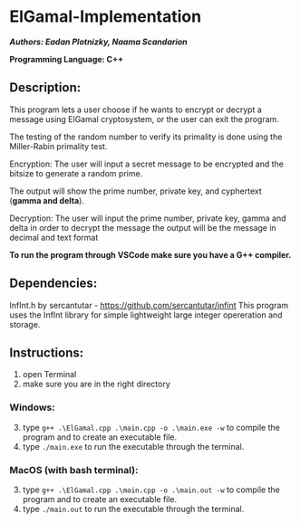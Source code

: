 # ElGamal-Implementation

***Authors: Eadan Plotnizky, Naama Scandarion***

**Programming Language: C++**

## Description:
This program lets a user choose if he wants to encrypt or decrypt a message using ElGamal cryptosystem, or the user can exit the program.

The testing of the random number to verify its primality is done using the Miller-Rabin primality test.

Encryption: The user will input a secret message to be encrypted and the bitsize to generate a random prime. 

The output will show the prime number, private key, and cyphertext (**gamma and delta**).

Decryption: The user will input the prime number, private key, gamma and delta in order to decrypt the message 
the output will be the message in decimal and text format

**To run the program through VSCode make sure you have a G++ compiler.**

## Dependencies:
InfInt.h by sercantutar - https://github.com/sercantutar/infint
This program uses the InfInt library for simple lightweight large integer opereration and storage.

## Instructions:
1. open Terminal
2. make sure you are in the right directory
### Windows:
3. type `g++ .\ElGamal.cpp .\main.cpp -o .\main.exe -w` to compile the program and to create an executable file.
4. type `./main.exe` to run the executable through the terminal.
### MacOS (with bash terminal):
3. type `g++ .\ElGamal.cpp .\main.cpp -o .\main.out -w` to compile the program and to create an executable file.
4. type `./main.out` to run the executable through the terminal.
